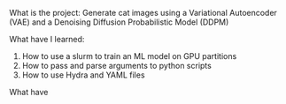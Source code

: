 What is the project:
Generate cat images using a Variational Autoencoder (VAE) and a Denoising Diffusion Probabilistic Model (DDPM)

What have I learned:
1. How to use a slurm to train an ML model on GPU partitions
2. How to pass and parse arguments to python scripts
3. How to use Hydra and YAML files

What have